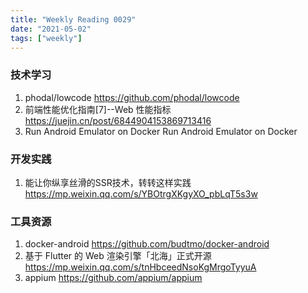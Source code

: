 ```yaml
---
title: "Weekly Reading 0029"
date: "2021-05-02"
tags: ["weekly"]
---
```


### 技术学习
1. phodal/lowcode https://github.com/phodal/lowcode
2. 前端性能优化指南[7]--Web 性能指标  https://juejin.cn/post/6844904153869713416
3. Run Android Emulator on Docker Run Android Emulator on Docker

### 开发实践
1. 能让你纵享丝滑的SSR技术，转转这样实践 https://mp.weixin.qq.com/s/YBOtrgXKgyXO_pbLqT5s3w

### 工具资源
1. docker-android https://github.com/budtmo/docker-android
2. 基于 Flutter 的 Web 渲染引擎「北海」正式开源 https://mp.weixin.qq.com/s/tnHbceedNsoKgMrgoTyyuA
3. appium https://github.com/appium/appium